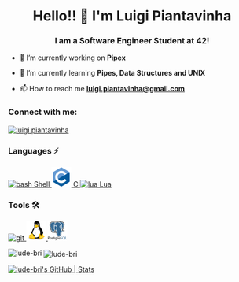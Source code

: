 <h1 align="center">Hello!! 👋 I'm Luigi Piantavinha</h1>
<h3 align="center">I am a Software Engineer Student at 42!</h3>

- 🔭 I’m currently working on **Pipex**

- 🌱 I’m currently learning **Pipes, Data Structures and UNIX**

- 📫 How to reach me **luigi.piantavinha@gmail.com**

<h3 align="left">Connect with me:</h3>
<p align="left">
<a href="https://linkedin.com/in/luigi piantavinha" target="blank"><img align="center" src="https://raw.githubusercontent.com/rahuldkjain/github-profile-readme-generator/master/src/images/icons/Social/linked-in-alt.svg" alt="luigi piantavinha" height="30" width="40" /></a>
</p>

<h3 align="left">Languages ⚡ </h3>
<p align="left"> <a href="https://www.gnu.org/software/bash/" target="_blank" rel="noreferrer"> <img src="https://upload.wikimedia.org/wikipedia/commons/2/20/Bash_Logo_black_and_white_icon_only.svg" alt="bash" width="40" height="40"/> Shell </a> <a href="https://www.cprogramming.com/" target="_blank" rel="noreferrer"> <img src="https://raw.githubusercontent.com/devicons/devicon/master/icons/c/c-original.svg" alt="c" width="40" height="40"/> C </a> <a href="https://www.lua.org/home.html" target="_blank" rel="noreferrer"> <img src="https://upload.wikimedia.org/wikipedia/commons/c/cf/Lua-Logo.svg" alt="lua" width="40" height="40"/> Lua </a> </p>


<h3 align="left">Tools 🛠 </h3>
<p align="left"> <a href="https://git-scm.com/" target="_blank" rel="noreferrer"> <img src="https://www.vectorlogo.zone/logos/git-scm/git-scm-icon.svg" alt="git" width="40" height="40"/> </a> <a href="https://www.linux.org/" target="_blank" rel="noreferrer"> <img src="https://raw.githubusercontent.com/devicons/devicon/master/icons/linux/linux-original.svg" alt="linux" width="40" height="40"/> </a> <a href="https://www.postgresql.org" target="_blank" rel="noreferrer"> <img src="https://raw.githubusercontent.com/devicons/devicon/master/icons/postgresql/postgresql-original-wordmark.svg" alt="postgresql" width="40" height="40"/> </a> </p>

<p><img align="left" src="https://github-readme-stats.vercel.app/api/top-langs?username=lude-bri&show_icons=true&locale=en&layout=compact" alt="lude-bri" /></p>

<p>&nbsp;<img align="center" src="https://github-readme-stats.vercel.app/api?username=lude-bri&show_icons=true&locale=en" alt="lude-bri" /></p>

[![lude-bri's GitHub | Stats](https://stats.quine.sh/lude-bri/github?theme=dark)](https://quine.sh?utm_source=widgets&utm_campaign=lude-bri)
